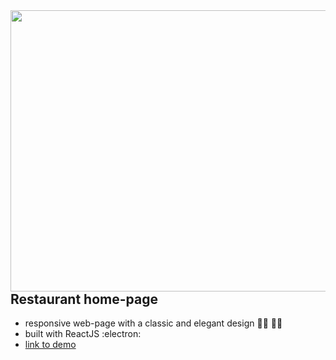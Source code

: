 <img src="https://user-images.githubusercontent.com/102720711/187640321-d2f07bed-87c5-4cce-b33a-c1819b15090a.png" width="600" height="450" align="right" /> 

## Restaurant home-page 

- responsive web-page with a classic and elegant design :woman_cook: :man_cook:
- built with ReactJS :electron:
- [link to demo](https://blossomingiris.github.io/my-react-restaurant/)


